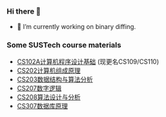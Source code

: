 ### Hi there 👋
- 🔭 I’m currently working on binary diffing.


### Some SUSTech course materials

* [CS102A计算机程序设计基础](https://github.com/wanteatfruit/2021Spring-CS102-Project) (现更名CS109/CS110)
* [CS202计算机组成原理](https://github.com/wanteatfruit/SUSTech-CS202-Project)
* [CS203数据结构与算法分析](https://github.com/wanteatfruit/2021Fall_DSAA_CS203)
* [CS207数字逻辑](https://github.com/MichaelZhangJiahao/SUSTech_CS207_2021F_Digital-Design)
* [CS208算法设计与分析](https://github.com/wanteatfruit/CS208-FinalReviewNotes)
* [CS307数据库原理](https://github.com/wanteatfruit/CS307-Projects)

<!--
**wanteatfruit/wanteatfruit** is a ✨ _special_ ✨ repository because its `README.md` (this file) appears on your GitHub profile.

Here are some ideas to get you started:

- 🔭 I’m currently working on ...
- 🌱 I’m currently learning ...
- 👯 I’m looking to collaborate on ...
- 🤔 I’m looking for help with ...
- 💬 Ask me about ...
- 📫 How to reach me: ...
- 😄 Pronouns: ...
- ⚡ Fun fact: ...
-->

